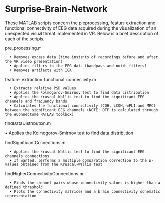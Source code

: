 # Surprise-Brain-Network
These MATLAB scripts concern the preprocessing, feature extraction and functional connectivity of EEG data acquired during the visualization of an unexpected visual threat implemented in VR. Below is a brief description of each of the scripts.

pre_processing.m

      • Removes excess data (time instants of recordings before and after the VR video presentation)
      • Applies filters to the EEG data (bandpass and notch filters)
      • Removes artifacts with ICA

feature_extraction_functional_connectivity.m

      • Extracts relative PSD values
      • Applies the Kolmogorov-Smirnov test to find data distribution
      • Applies the Kruscal-Wallis test to find the significant EEG channels and frequency bands
      • Calculates the functional connectivity (COH, iCOH, wPLI and MPC) between the significant EEG channels (NOTE: DTF is calculated through the eConnectome MATLAB toolbox)

findDataDistribution.m

  • Applies the Kolmogorov-Smirnov test to find data distribution

findSignificantConnections.m

      • Applies the Kruscal-Wallis test to find the significant EEG channels connections
      • If wanted, performs a multiple comparation correction to the p-values obtained from the Kruscal-Wallis test

findHigherConnectivityConnections.m
    
      • Finds the channel pairs whose connectivity values is higher than a defined threshold
      • Plots the connectivity matrices and a brain connectivity schematic representation
